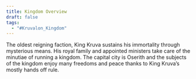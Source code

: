 ```yaml
---
title: Kingdom Overview
draft: false
tags:
  - "#Kruvalon_Kingdom"
---
```


The oldest reigning faction, King Kruva sustains his immortality through mysterious means. His royal family and appointed ministers take care of the minutiae of running a kingdom. The capital city is Oserith and the subjects of the kingdom enjoy many freedoms and peace thanks to King Kruva’s mostly hands off rule.